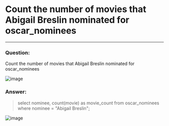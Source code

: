 # Count the number of movies that Abigail Breslin nominated for oscar_nominees
---
### Question:

Count the number of movies that Abigail Breslin nominated for oscar_nominees

![image](https://user-images.githubusercontent.com/50389985/226307655-7cf907fe-e6ab-4e4c-8cce-7d1bb5d4e5cf.png)

### Answer:

>select nominee, count(movie) as movie_count
>from oscar_nominees
>where nominee = "Abigail Breslin";

![image](https://user-images.githubusercontent.com/50389985/226307817-094b90ca-9ca2-4aa9-8242-449617d6af3f.png)
